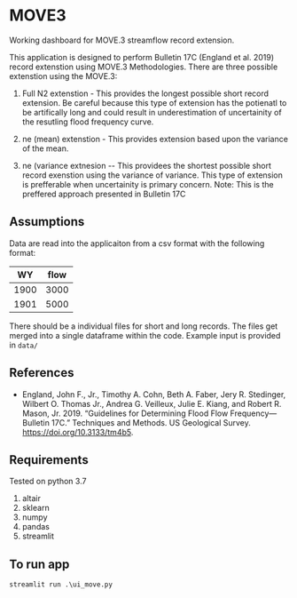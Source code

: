 # MOVE3
Working dashboard for MOVE.3 streamflow record extension.

This application is designed to perform Bulletin 17C (England et al. 2019) record extenstion using MOVE.3 Methodologies.  There are three possible extenstion using the MOVE.3:
1. Full N2 extenstion - This provides the longest possible short record extension.  Be careful because this type of extension has the potienatl to be artifically long and could result in underestimation of uncertainity of the resutling flood frequency curve.

2. ne (mean) extenstion - This provides extension based upon the variance of the mean.  


3. ne (variance extnesion -- This providees the shortest possible short record exenstion using the variance of variance.  This type of extension is prefferable when uncertainity is primary concern.  Note: This is the preffered approach presented in Bulletin 17C


## Assumptions

Data are read into the applicaiton from a csv format with the following format:

| WY   | flow |
|------|------|
| 1900 | 3000 |
| 1901 | 5000 |

There should be a individual files for short and long records.  The files get merged into a single dataframe within the code. Example input is provided in `data/`

## References
- England, John F., Jr., Timothy A. Cohn, Beth A. Faber, Jery R. Stedinger, Wilbert O. Thomas Jr., Andrea G. Veilleux, Julie E. Kiang, and Robert R. Mason, Jr. 2019. “Guidelines for Determining Flood Flow Frequency—Bulletin 17C.” Techniques and Methods. US Geological Survey. https://doi.org/10.3133/tm4b5.
## Requirements

Tested on python 3.7

1. altair
2. sklearn
3. numpy
4. pandas
5. streamlit

## To run app
```
streamlit run .\ui_move.py
```
